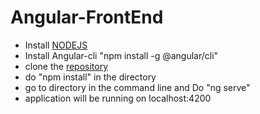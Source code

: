 # Angular-FrontEnd

* Install [NODEJS](https://nodejs.org/en/download/) 
* Install Angular-cli "npm install -g @angular/cli" 
* clone the [repository](https://github.com/SurenderReddyMandla/Angular-FrontEnd.git) 
* do "npm install" in the directory 
* go to directory in the command line and Do "ng serve" 
* application will be running on localhost:4200
